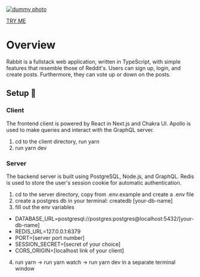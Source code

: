 [![dummy photo](https://i.imgur.com/hYy8Y6b.png)](https://aged.monster/)

[TRY ME](https://aged.monster/)

# Overview

Rabbit is a fullstack web application, written in TypeScript, with simple features that resemble those of Reddit's. Users can sign up, login, and create posts. Furthermore, they can vote up or down on the posts.

## Setup 🔧

### Client

The frontend client is powered by React in Next.js and Chakra UI. Apollo is used to make queries and interact with the GraphQL server.

1. cd to the client directory, run yarn 
2. run yarn dev

### Server

The backend server is built using PostgreSQL, Node.js, and GraphQL. Redis is used to store the user's session cookie for automatic authentication.

1. cd to the server directory, copy from .env.example and create a .env file
2. create a postgres db in your terminal: createdb [your-db-name]
3. fill out the env variables
- DATABASE_URL=postgresql://postgres:postgres@localhost:5432/[your-db-name]
- REDIS_URL=127.0.0.1:6379
- PORT=[server port number]
- SESSION_SECRET=[secret of your choice]
- CORS_ORIGIN=[localhost link of your client]
4. run yarn -> run yarn watch -> run yarn dev in a separate terminal window
